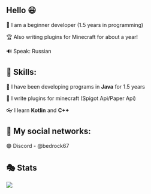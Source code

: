 ## Hello 😃

🌴 I am a beginner developer (1.5 years in programming)

🏆 Also writing plugins for Minecraft for about a year!

🔊 Speak: Russian

## 💎 Skills:
🎈 I have been developing programs in **Java** for 1.5 years

🧊 I write plugins for minecraft (Spigot Api/Paper Api)

👓 I learn **Kotlin** and **C++**

## 📣 My social networks:
🟣 Discord - @bedrock67

## 🎭 Stats
![](http://github-profile-summary-cards.vercel.app/api/cards/profile-details?username=bedrock67&theme=bear)

